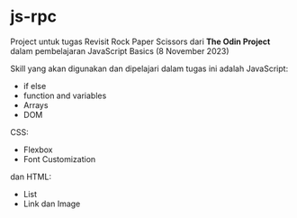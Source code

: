 # js-rpc
Project untuk tugas Revisit Rock Paper Scissors dari **The Odin Project** dalam pembelajaran JavaScript Basics (8 November 2023)

Skill yang akan digunakan dan dipelajari dalam tugas ini adalah JavaScript:
- if else
- function and variables
- Arrays
- DOM

CSS:
- Flexbox
- Font Customization

dan HTML:
- List
- Link dan Image